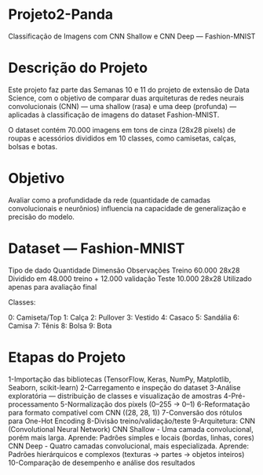 # Projeto2-Panda
  Classificação de Imagens com CNN Shallow e CNN Deep — Fashion-MNIST

# Descrição do Projeto

  Este projeto faz parte das Semanas 10 e 11 do projeto de extensão de Data Science, com o objetivo de comparar duas arquiteturas de redes neurais convolucionais (CNN) — uma shallow (rasa) e uma deep (profunda) — aplicadas à classificação de imagens do dataset Fashion-MNIST.

  O dataset contém 70.000 imagens em tons de cinza (28x28 pixels) de roupas e acessórios divididos em 10 classes, como camisetas, calças, bolsas e botas.

# Objetivo

  Avaliar como a profundidade da rede (quantidade de camadas convolucionais e neurônios) influencia na capacidade de generalização e precisão do modelo.

# Dataset — Fashion-MNIST
  Tipo de dado	Quantidade	Dimensão	Observações
  Treino	60.000	28x28	Dividido em 48.000 treino + 12.000 validação
  Teste	10.000	28x28	Utilizado apenas para avaliação final

Classes:
  
  0: Camiseta/Top
  1: Calça
  2: Pullover
  3: Vestido
  4: Casaco
  5: Sandália
  6: Camisa
  7: Tênis
  8: Bolsa
  9: Bota

# Etapas do Projeto

1-Importação das bibliotecas (TensorFlow, Keras, NumPy, Matplotlib, Seaborn, scikit-learn)
2-Carregamento e inspeção do dataset
3-Análise exploratória — distribuição de classes e visualização de amostras
4-Pré-processamento
5-Normalização dos pixels (0–255 → 0–1)
6-Reformatação para formato compatível com CNN ((28, 28, 1))
7-Conversão dos rótulos para One-Hot Encoding
8-Divisão treino/validação/teste
9-Arquitetura: CNN (Convolutional Neural Network)
    CNN Shallow - Uma camada convolucional, porém mais larga.
    Aprende: Padrões simples e locais (bordas, linhas, cores)
    CNN Deep - Quatro camadas convolucional, mais especializada.
    Aprende: Padrões hierárquicos e complexos (texturas -> partes -> objetos inteiros)
10-Comparação de desempenho e análise dos resultados
